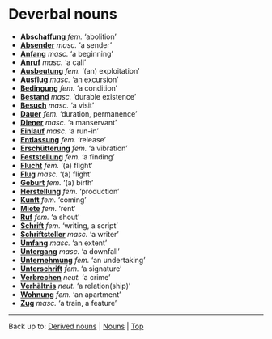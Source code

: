# Deverbal nouns

- **[Abschaffung](a/ab/Abschaffung.md)** *fem.* ‘abolition’
- **[Absender](a/ab/Absender.md)** *masc.* ‘a sender’
- **[Anfang](a/an/Anfang.md)** *masc.* ‘a beginning’
- **[Anruf](a/an/Anruf.md)** *masc.* ‘a call’
- **[Ausbeutung](a/au/Ausbeutung.md)** *fem.* ‘(an) exploitation’
- **[Ausflug](a/au/Ausflug.md)** *masc.* ‘an excursion’
- **[Bedingung](b/be/Bedingung.md)** *fem.* ‘a condition’
- **[Bestand](b/be/Bestand.md)** *masc.* ‘durable existence’
- **[Besuch](b/be/Besuch.md)** *masc.* ‘a visit’
- **[Dauer](d/da/Dauer.md)** *fem.* ‘duration, permanence’
- **[Diener](d/di/Diener.md)** *masc.* ‘a manservant’
- **[Einlauf](e/ei/Einlauf.md)** *masc.* ‘a run-in’
- **[Entlassung](e/en/Entlassung.md)** *fem.* ‘release’
- **[Erschütterung](e/er/Erschuetterung.md)** *fem.* ‘a vibration’
- **[Feststellung](f/fe/Feststellung.md)** *fem.* ‘a finding’
- **[Flucht](f/fl/Flucht.md)** *fem.* ‘(a) flight’
- **[Flug](f/fl/Flug.md)** *masc.* ‘(a) flight’
- **[Geburt](g/ge/Geburt.md)** *fem.* ‘(a) birth’
- **[Herstellung](h/he/Herstellung.md)** *fem.* ‘production’
- **[Kunft](k/ku/Kunft.md)** *fem.* ‘coming’
- **[Miete](m/mi/Miete.md)** *fem.* ‘rent’
- **[Ruf](r/ru/Ruf.md)** *fem.* ‘a shout’
- **[Schrift](s/sc/Schrift.md)** *fem.* ‘writing, a script’
- **[Schriftsteller](s/sc/Schriftsteller.md)** *masc.* ‘a writer’
- **[Umfang](u/um/Umfang.md)** *masc.* ‘an extent’
- **[Untergang](u/un/Untergang.md)** *masc.* ‘a downfall’
- **[Unternehmung](u/un/Unternehmung.md)** *fem.* ‘an undertaking’
- **[Unterschrift](u/un/Unterschrift.md)** *fem.* ‘a signature’
- **[Verbrechen](v/ve/Verbrechen.md)** *neut.* ‘a crime’
- **[Verhältnis](v/ve/Verhaeltnis.md)** *neut.* ‘a relation(ship)’
- **[Wohnung](w/wo/Wohnung.md)** *fem.* ‘an apartment’
- **[Zug](z/zu/Zug.md)** *masc.* ‘a train, a feature’

----

Back up to: [Derived nouns](derivedNouns.md) | [Nouns](index.md) | [Top](../index.md)
